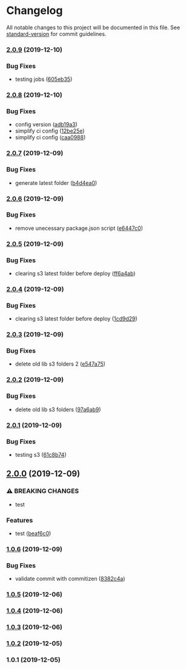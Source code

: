 # Changelog

All notable changes to this project will be documented in this file. See [standard-version](https://github.com/conventional-changelog/standard-version) for commit guidelines.

### [2.0.9](https://github.com/jeantoledo/j_ci/compare/v2.0.8...v2.0.9) (2019-12-10)


### Bug Fixes

* testing jobs ([605eb35](https://github.com/jeantoledo/j_ci/commit/605eb35d12cd4a7ab7d35128b83f1c8f67ac2eec))

### [2.0.8](https://github.com/jeantoledo/j_ci/compare/v2.0.7...v2.0.8) (2019-12-10)


### Bug Fixes

* config version ([adb19a3](https://github.com/jeantoledo/j_ci/commit/adb19a3a71515c5f3f771e5ec5668b011e5429b6))
* simplify ci config ([12be25e](https://github.com/jeantoledo/j_ci/commit/12be25e4dab08a84f3137d053702b51ecba7e28c))
* simplify ci config ([caa0988](https://github.com/jeantoledo/j_ci/commit/caa098875a82ff82a3e0fdd65f4b46cf9b7f99e9))

### [2.0.7](https://github.com/jeantoledo/j_ci/compare/v2.0.6...v2.0.7) (2019-12-09)


### Bug Fixes

* generate latest folder ([b4d4ea0](https://github.com/jeantoledo/j_ci/commit/b4d4ea05c32493377c0f4524520a39119be16266))

### [2.0.6](https://github.com/jeantoledo/j_ci/compare/v2.0.5...v2.0.6) (2019-12-09)


### Bug Fixes

* remove unecessary package.json script ([e6447c0](https://github.com/jeantoledo/j_ci/commit/e6447c0280ebf30556c6a8bcc0b731b2ea75ec3b))

### [2.0.5](https://github.com/jeantoledo/j_ci/compare/v2.0.4...v2.0.5) (2019-12-09)


### Bug Fixes

* clearing s3 latest folder before deploy ([ff6a4ab](https://github.com/jeantoledo/j_ci/commit/ff6a4ab5cfc6b18500f50a4dab704b2e9ae2b653))

### [2.0.4](https://github.com/jeantoledo/j_ci/compare/v2.0.3...v2.0.4) (2019-12-09)


### Bug Fixes

* clearing s3 latest folder before deploy ([1cd9d29](https://github.com/jeantoledo/j_ci/commit/1cd9d2984c0732192d7d7707c4cfc7b9077d6d2b))

### [2.0.3](https://github.com/jeantoledo/j_ci/compare/v2.0.2...v2.0.3) (2019-12-09)


### Bug Fixes

* delete old lib s3 folders 2 ([e547a75](https://github.com/jeantoledo/j_ci/commit/e547a7518d780d488586bd0b10936ef67c882add))

### [2.0.2](https://github.com/jeantoledo/j_ci/compare/v2.0.1...v2.0.2) (2019-12-09)


### Bug Fixes

* delete old lib s3 folders ([97a6ab9](https://github.com/jeantoledo/j_ci/commit/97a6ab925ee2727d66abc642da824aa931387770))

### [2.0.1](https://github.com/jeantoledo/j_ci/compare/v2.0.0...v2.0.1) (2019-12-09)


### Bug Fixes

* testing s3 ([61c8b74](https://github.com/jeantoledo/j_ci/commit/61c8b749ce0c33aaef2ccd273ff6628493e2c442))

## [2.0.0](https://github.com/jeantoledo/j_ci/compare/v1.0.6...v2.0.0) (2019-12-09)


### ⚠ BREAKING CHANGES

* test

### Features

* test ([beaf6c0](https://github.com/jeantoledo/j_ci/commit/beaf6c063974d2fc16e841ca6a868d3e99ec0474))

### [1.0.6](https://github.com/jeantoledo/j_ci/compare/v1.0.5...v1.0.6) (2019-12-09)


### Bug Fixes

* validate commit with commitizen ([8382c4a](https://github.com/jeantoledo/j_ci/commit/8382c4a4d77614f3a261b73c17635fe8c70178c9))

### [1.0.5](https://github.com/jeantoledo/j_ci/compare/v1.0.2...v1.0.5) (2019-12-06)

### [1.0.4](https://github.com/jeantoledo/j_ci/compare/v1.0.2...v1.0.4) (2019-12-06)

### [1.0.3](https://github.com/jeantoledo/j_ci/compare/v1.0.2...v1.0.3) (2019-12-06)

### [1.0.2](https://github.com/jeantoledo/j_ci/compare/v1.0.1...v1.0.2) (2019-12-05)

### 1.0.1 (2019-12-05)
